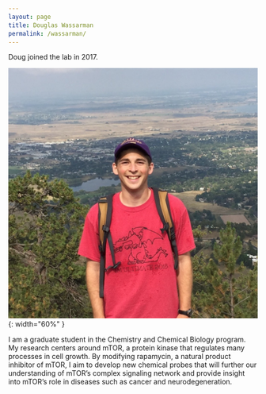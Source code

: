 ```yaml
---
layout: page
title: Douglas Wassarman
permalink: /wassarman/
---
```

Doug joined the lab in 2017.

![Douglas pic](../img/wassarmanan.jpg){: width="60%" }

I am a graduate student in the Chemistry and Chemical Biology program. My research centers around mTOR, a protein kinase that regulates many processes in cell growth. By modifying rapamycin, a natural product inhibitor of mTOR, I aim to develop new chemical probes that will further our understanding of mTOR’s complex signaling network and provide insight into mTOR’s role in diseases such as cancer and neurodegeneration.
